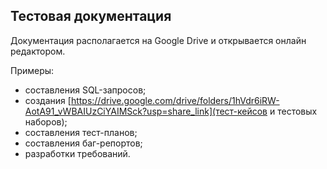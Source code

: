 Тестовая документация
---
Документация располагается на Google Drive и открывается онлайн редактором.

Примеры:
- составления SQL-запросов;
- создания [https://drive.google.com/drive/folders/1hVdr6iRW-AotA91_vWBAIUzCiYAIMSck?usp=share_link](тест-кейсов и тестовых наборов);
- составления тест-планов;
- составления баг-репортов;
- разработки требований.
